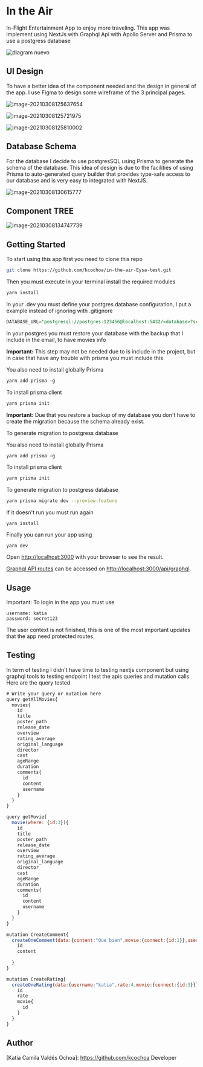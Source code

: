 # In the Air 

 In-Flight Entertainment App to enjoy more traveling. This app was implement using NextJs with Graphql Api with Apollo Server and Prisma to use a postgress database

![diagram nuevo](https://github.com/kcochoa/technical-test-Eysa/blob/main/public/diagram%20nuevo.png)



## UI Design



To have a better idea of the component needed and the design in general of the app. I use Figma to design some wireframe of the 3 principal pages.

![image-20210308125637654](https://github.com/kcochoa/technical-test-Eysa/blob/main/public/HOME.png)



![image-20210308125721975](https://github.com/kcochoa/technical-test-Eysa/blob/main/public/MOVIES.png)



![image-20210308125810002](https://github.com/kcochoa/technical-test-Eysa/blob/main/public/DETAILS.png)

## Database Schema

For the database I decide to use postgresSQL using Prisma to generate the schema of the database. This idea of design is due to the facilities of using Prisma to auto-generated query builder that provides type-safe access to our database and is very easy to integrated with NextJS.

![image-20210308130615777](https://github.com/kcochoa/technical-test-Eysa/blob/main/public/db.png)

## Component TREE

![image-20210308134747739](https://github.com/kcochoa/technical-test-Eysa/blob/main/public/components.png)

## Getting Started

To start using this app first you need to clone this repo

```bash
git clone https://github.com/kcochoa/in-the-air-Eysa-test.git
```

Then you must execute in your terminal install the required modules

```bash
yarn install
```

In your .dev you must define your postgres database configuration,  I put a example instead of ignoring with .gitignore

```sql
DATABASE_URL="postgresql://postgres:123456@localhost:5432/<database>?schema=public"
```

In your postgres you must restore your database with the backup that I include in the email, to have movies info

**Important:** This step may not be needed due to is include in the project, but in case that have any trouble with prisma you must include this

You also need to install globally Prisma

```bash
yarn add prisma –g
```

To install prisma client 

```bash
yarn prisma init
```

**Important:** Due that you restore a backup of my database you don't have to create the migration because the schema already exist. 

To generate migration to postgress database

You also need to install globally Prisma

```bash
yarn add prisma –g
```

To install prisma client 

```bash
yarn prisma init
```

To generate migration to postgress database

```bash
yarn prisma migrate dev --preview-feature
```

If it doesn't run you must run again 

```
yarn install
```

Finally you can run your app using 

```
yarn dev
```



Open [http://localhost:3000](http://localhost:3000) with your browser to see the result.

[Graphql API routes](https://nextjs.org/docs/api-routes/introduction) can be accessed on [http://localhost:3000/api/graphql](http://localhost:3000/api/graphql). 



## Usage

Important: To login in the app you must use 

```
username: katia
password: secret123
```

The user context is not finished, this is one of the most important updates that the app need protected routes.

## Testing

In term of testing I didn't have time to testing nextjs component but using graphql tools to testing endpoint I test the apis queries and mutation calls. Here are the query tested

```javascript
# Write your query or mutation here
query getAllMovies{
  movies{
    id
    title
    poster_path
    release_date
    overview
    rating_average
    original_language
    director
    cast
    ageRange
    duration
    comments{
      id
      content
      username
    }   
  }
}

query getMovie{
  movie(where: {id:3}){
    id
    title
    poster_path
    release_date
    overview
    rating_average
    original_language
    director
    cast
    ageRange
    duration
    comments{
      id
      content
      username
    }   
  }
}

mutation CreateComment{
  createOneComment(data:{content:"Que bien",movie:{connect:{id:1}},username:"katia"}){
    id
    content
   
  }
}

mutation CreateRating{
  createOneRating(data:{username:"katia",rate:4,movie:{connect:{id:3}}}){
    id
    rate
    movie{
      id
    }
  }
}
```



## Author

[Katia Camila Valdés Ochoa]: https://github.com/kcochoa Developer



